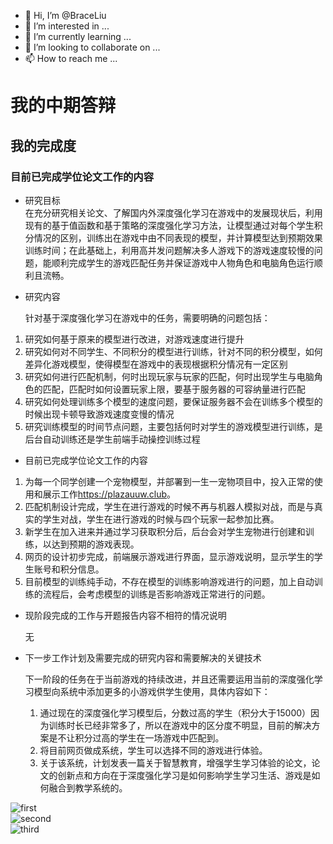 - 👋 Hi, I’m @BraceLiu
- 👀 I’m interested in ...
- 🌱 I’m currently learning ...
- 💞️ I’m looking to collaborate on ...
- 📫 How to reach me ...

# 我的中期答辩

## 我的完成度

### 目前已完成学位论文工作的内容
* 研究目标  
    在充分研究相关论文、了解国内外深度强化学习在游戏中的发展现状后，利用现有的基于值函数和基于策略的深度强化学习方法，让模型通过对每个学生积分情况的区别，训练出在游戏中由不同表现的模型，并计算模型达到预期效果训练时间；在此基础上，利用高并发问题解决多人游戏下的游戏速度较慢的问题，能顺利完成学生的游戏匹配任务并保证游戏中人物角色和电脑角色运行顺利且流畅。   
  
* 研究内容     
      
    针对基于深度强化学习在游戏中的任务，需要明确的问题包括：  
1.	研究如何基于原来的模型进行改进，对游戏速度进行提升  
2.	研究如何对不同学生、不同积分的模型进行训练，针对不同的积分模型，如何差异化游戏模型，使得模型在游戏中的表现根据积分情况有一定区别    
3.	研究如何进行匹配机制，何时出现玩家与玩家的匹配，何时出现学生与电脑角色的匹配，匹配时如何设置玩家上限，要基于服务器的可容纳量进行匹配  
4.	研究如何处理训练多个模型的速度问题，要保证服务器不会在训练多个模型的时候出现卡顿导致游戏速度变慢的情况  
5.	研究训练模型的时间节点问题，主要包括何时对学生的游戏模型进行训练，是后台自动训练还是学生前端手动操控训练过程    

* 目前已完成学位论文工作的内容
1.  为每一个同学创建一个宠物模型，并部署到一生一宠物项目中，投入正常的使用和展示工作<https://plazauuw.club>。  
2.  匹配机制设计完成，学生在进行游戏的时候不再与机器人模拟对战，而是与真实的学生对战，学生在进行游戏的时候与四个玩家一起参加比赛。  
3.  新学生在加入进来并通过学习获取积分后，后台会对学生宠物进行创建和训练，以达到预期的游戏表现。  
4.  网页的设计初步完成，前端展示游戏进行界面，显示游戏说明，显示学生的学生账号和积分信息。  
5.  目前模型的训练纯手动，不存在模型的训练影响游戏进行的问题，加上自动训练的流程后，会考虑模型的训练是否影响游戏正常进行的问题。  

* 现阶段完成的工作与开题报告内容不相符的情况说明  
  
  无  

* 下一步工作计划及需要完成的研究内容和需要解决的关键技术
  
  下一阶段的任务在于当前游戏的持续改进，并且还需要运用当前的深度强化学习模型向系统中添加更多的小游戏供学生使用，具体内容如下：  
  
  1.  通过现在的深度强化学习模型后，分数过高的学生（积分大于15000）因为训练时长已经非常多了，所以在游戏中的区分度不明显，目前的解决方案是不让积分过高的学生在一场游戏中匹配到。  
  2.  将目前网页做成系统，学生可以选择不同的游戏进行体验。  
  3.  关于该系统，计划发表一篇关于智慧教育，增强学生学习体验的论文，论文的创新点和方向在于深度强化学习是如何影响学生学习生活、游戏是如何融合到教学系统的。  

![first](https://github.com/Kyushik/DRL/blob/master/DQN_GAMES/breakout.PNG)  
![second](https://github.com/Kyushik/DRL/raw/master/DQN_GAMES/pong.PNG)  
![third](https://github.com/Kyushik/DRL/blob/master/DQN_GAMES/tetris.PNG)


















<!---
BraceLiu/BraceLiu is a ✨ special ✨ repository because its `README.md` (this file) appears on your GitHub profile.
You can click the Preview link to take a look at your changes.
--->
